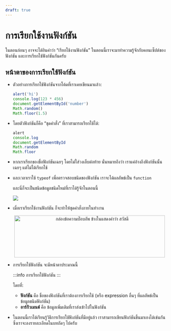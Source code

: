 ```yaml
---
draft: true
---
```


<script setup>
  import { reactive } from 'vue'
  import JsConsole from './components/JsConsole.vue'
  import CodeTemplate from './components/CodeTemplate.vue'
</script>

# การเรียกใช้งานฟังก์ชัน

ในตอนก่อนๆ อาจจะได้ยินคำว่า “เรียกใช้งานฟังก์ชัน”
ในตอนนี้เราจะมาทำความรู้จักกับคอนเซ็ปต์ของฟังก์ชัน และการเรียกใช้ฟังก์ชันกันครับ

## หน้าตาของการเรียกใช้ฟังก์ชัน

- ตัวอย่างการเรียกใช้ฟังก์ชันจากโค้ดที่เราเคยเขียนมาแล้ว:

  ```js
  alert('hi')
  console.log(123 * 456)
  document.getElementById('number')
  Math.random()
  Math.floor(1.5)
  ```

- โดยตัวฟังก์ชันก็คือ “ชุดคำสั่ง” ที่เราสามารถเรียกใช้ได้:

  ```js
  alert
  console.log
  document.getElementById
  Math.random
  Math.floor
  ```

- หากเราเรียกของชื่อฟังก์ชันเฉยๆ โดยไม่ใส่วงเล็บต่อท้าย
  นั่นหมายถึงว่า เราแค่อ้างถึงฟังก์ชันนั้นเฉยๆ แต่ไม่ได้เรียกใช้

  <JsConsole input="alert" :output="{value: {$fn: 'alert() { [native code] }'}}" />

- และเวลาเราใช้ `typeof` เพื่อตรวจสอบชนิดของฟังก์ชัน เราจะได้ผลลัพธ์เป็น `function`

  <JsConsole input="typeof alert" :output="{value: 'function'}" />

  และนี่ก็จะเป็นชนิดข้อมูลชนิดใหม่ที่เราได้รู้จักในตอนนี้

  ![](https://im.dt.in.th/ipfs/bafybeihextjgdvjep5hbmomzdcysy6hb5vlguiuwfnf2g2hl2fcnsih3se/image.webp)

- เมื่อเราเรียกใช้งานฟังก์ชัน ก็จะทำให้ชุดคำสั่งภายในทำงาน

  <JsConsole input="alert('สวัสดี')" :output="{value: undefined}"><div style="text-align: center"><img src="https://im.dt.in.th/ipfs/bafybeiadh64moqbhsi4vupgtc6yiqfsssmzsvgsmezl3bfrqn6nymgxsaq/sawasdee.webp" alt="กล่องข้อความป๊อบอัพ ข้างในแสดงคำว่า สวัสดี" width="472" height="131" style="margin: 0 auto"></div></JsConsole>

- การเรียกใช้ฟังก์ชัน จะมีหน้าตาประมาณนี้

  :::info การเรียกใช้ฟังก์ชัน
  <CodeTemplate template="[placeholder] ฟังก์ชัน :: ( :: )" />
  <CodeTemplate template="[placeholder] ฟังก์ชัน :: ( :: [placeholder] อาร์กิวเมนต์ :: )" />
  <CodeTemplate template="[placeholder] ฟังก์ชัน :: ( :: [placeholder] อาร์กิวเมนต์ 1 :: ', ' :: [placeholder] อาร์กิวเมนต์ 2 :: , :: [placeholder] ... :: )" />
  :::

  โดยที่:

  - **ฟังก์ชัน** คือ ชื่อของฟังก์ชันที่เราต้องการเรียกใช้ (หรือ expression อื่นๆ ที่ผลลัพธ์เป็นข้อมูลชนิดฟังก์ชัน)
  - **อาร์กิวเมนต์** คือ ข้อมูลเพิ่มเติมที่เราส่งเข้าไปในฟังก์ชัน

- ในตอนนี้เราได้เรียนรู้วิธีการเรียกใช้ฟังก์ชันที่มีอยู่แล้ว
  เราสามารถเขียนฟังก์ชันขึ้นมาเองได้เช่นกัน
  ซึ่งเราจะลงรายละเอียดในบทถัดๆ ไปครับ
